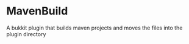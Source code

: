 MavenBuild
==========

A bukkit plugin that builds maven projects and moves the files into the plugin directory
